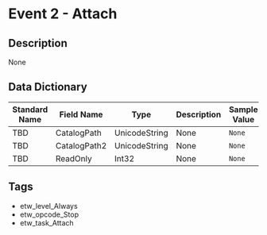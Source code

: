 # Event 2 - Attach

## Description
None

## Data Dictionary
|Standard Name|Field Name|Type|Description|Sample Value|
|---|---|---|---|---|
|TBD|CatalogPath|UnicodeString|None|`None`|
|TBD|CatalogPath2|UnicodeString|None|`None`|
|TBD|ReadOnly|Int32|None|`None`|

## Tags
* etw_level_Always
* etw_opcode_Stop
* etw_task_Attach
